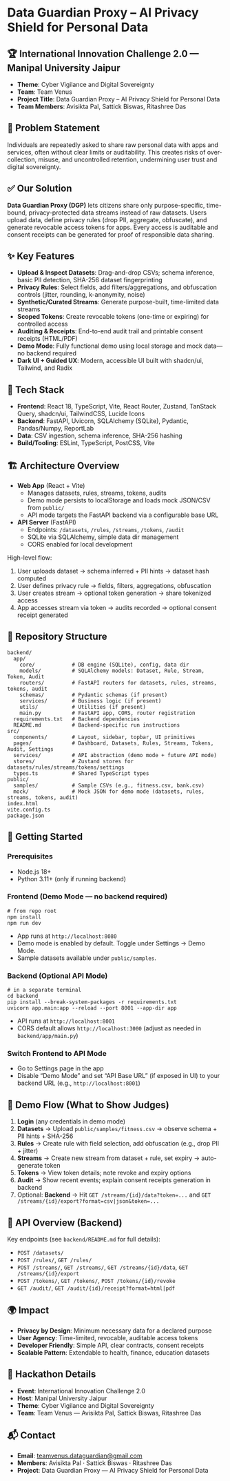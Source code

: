# Data Guardian Proxy – AI Privacy Shield for Personal Data


## 🏆 International Innovation Challenge 2.0 — Manipal University Jaipur
- **Theme**: Cyber Vigilance and Digital Sovereignty
- **Team**: Team Venus
- **Project Title**: Data Guardian Proxy – AI Privacy Shield for Personal Data
- **Team Members**: Avisikta Pal, Sattick Biswas, Ritashree Das


## 🔐 Problem Statement
Individuals are repeatedly asked to share raw personal data with apps and services, often without clear limits or auditability. This creates risks of over-collection, misuse, and uncontrolled retention, undermining user trust and digital sovereignty.


## ✅ Our Solution
**Data Guardian Proxy (DGP)** lets citizens share only purpose-specific, time-bound, privacy-protected data streams instead of raw datasets. Users upload data, define privacy rules (drop PII, aggregate, obfuscate), and generate revocable access tokens for apps. Every access is auditable and consent receipts can be generated for proof of responsible data sharing.


## ✨ Key Features
- **Upload & Inspect Datasets**: Drag-and-drop CSVs; schema inference, basic PII detection, SHA-256 dataset fingerprinting
- **Privacy Rules**: Select fields, add filters/aggregations, and obfuscation controls (jitter, rounding, k-anonymity, noise)
- **Synthetic/Curated Streams**: Generate purpose-built, time-limited data streams
- **Scoped Tokens**: Create revocable tokens (one-time or expiring) for controlled access
- **Auditing & Receipts**: End-to-end audit trail and printable consent receipts (HTML/PDF)
- **Demo Mode**: Fully functional demo using local storage and mock data—no backend required
- **Dark UI + Guided UX**: Modern, accessible UI built with shadcn/ui, Tailwind, and Radix


## 🧰 Tech Stack
- **Frontend**: React 18, TypeScript, Vite, React Router, Zustand, TanStack Query, shadcn/ui, TailwindCSS, Lucide Icons
- **Backend**: FastAPI, Uvicorn, SQLAlchemy (SQLite), Pydantic, Pandas/Numpy, ReportLab
- **Data**: CSV ingestion, schema inference, SHA-256 hashing
- **Build/Tooling**: ESLint, TypeScript, PostCSS, Vite


## 🏗️ Architecture Overview
- **Web App** (React + Vite)
  - Manages datasets, rules, streams, tokens, audits
  - Demo mode persists to localStorage and loads mock JSON/CSV from `public/`
  - API mode targets the FastAPI backend via a configurable base URL
- **API Server** (FastAPI)
  - Endpoints: `/datasets`, `/rules`, `/streams`, `/tokens`, `/audit`
  - SQLite via SQLAlchemy, simple data dir management
  - CORS enabled for local development

High-level flow:
1) User uploads dataset → schema inferred + PII hints → dataset hash computed
2) User defines privacy rule → fields, filters, aggregations, obfuscation
3) User creates stream → optional token generation → share tokenized access
4) App accesses stream via token → audits recorded → optional consent receipt generated


## 📂 Repository Structure
```
backend/
  app/
    core/            # DB engine (SQLite), config, data dir
    models/          # SQLAlchemy models: Dataset, Rule, Stream, Token, Audit
    routers/         # FastAPI routers for datasets, rules, streams, tokens, audit
    schemas/         # Pydantic schemas (if present)
    services/        # Business logic (if present)
    utils/           # Utilities (if present)
    main.py          # FastAPI app, CORS, router registration
  requirements.txt   # Backend dependencies
  README.md          # Backend-specific run instructions
src/
  components/        # Layout, sidebar, topbar, UI primitives
  pages/             # Dashboard, Datasets, Rules, Streams, Tokens, Audit, Settings
  services/          # API abstraction (demo mode + future API mode)
  stores/            # Zustand stores for datasets/rules/streams/tokens/settings
  types.ts           # Shared TypeScript types
public/
  samples/           # Sample CSVs (e.g., fitness.csv, bank.csv)
  mock/              # Mock JSON for demo mode (datasets, rules, streams, tokens, audit)
index.html
vite.config.ts
package.json
```


## 🚀 Getting Started

### Prerequisites
- Node.js 18+
- Python 3.11+ (only if running backend)

### Frontend (Demo Mode — no backend required)
```
# from repo root
npm install
npm run dev
```
- App runs at `http://localhost:8080`
- Demo mode is enabled by default. Toggle under Settings → Demo Mode.
- Sample datasets available under `public/samples`.

### Backend (Optional API Mode)
```
# in a separate terminal
cd backend
pip install --break-system-packages -r requirements.txt
uvicorn app.main:app --reload --port 8001 --app-dir app
```
- API runs at `http://localhost:8001`
- CORS default allows `http://localhost:3000` (adjust as needed in `backend/app/main.py`)

### Switch Frontend to API Mode
- Go to Settings page in the app
- Disable “Demo Mode” and set “API Base URL” (if exposed in UI) to your backend URL (e.g., `http://localhost:8001`)


## 🧪 Demo Flow (What to Show Judges)
1. **Login** (any credentials in demo mode)
2. **Datasets** → Upload `public/samples/fitness.csv` → observe schema + PII hints + SHA-256
3. **Rules** → Create rule with field selection, add obfuscation (e.g., drop PII + jitter)
4. **Streams** → Create new stream from dataset + rule, set expiry → auto-generate token
5. **Tokens** → View token details; note revoke and expiry options
6. **Audit** → Show recent events; explain consent receipts generation in backend
7. Optional: **Backend** → Hit `GET /streams/{id}/data?token=...` and `GET /streams/{id}/export?format=csv|json&token=...`


## 📡 API Overview (Backend)
Key endpoints (see `backend/README.md` for full details):
- `POST /datasets/`
- `POST /rules/`, `GET /rules/`
- `POST /streams/`, `GET /streams/`, `GET /streams/{id}/data`, `GET /streams/{id}/export`
- `POST /tokens/`, `GET /tokens/`, `POST /tokens/{id}/revoke`
- `GET /audit/`, `GET /audit/{id}/receipt?format=html|pdf`


## 🌍 Impact
- **Privacy by Design**: Minimum necessary data for a declared purpose
- **User Agency**: Time-limited, revocable, auditable access tokens
- **Developer Friendly**: Simple API, clear contracts, consent receipts
- **Scalable Pattern**: Extendable to health, finance, education datasets


## 📝 Hackathon Details
- **Event**: International Innovation Challenge 2.0
- **Host**: Manipal University Jaipur
- **Theme**: Cyber Vigilance and Digital Sovereignty
- **Team**: Team Venus — Avisikta Pal, Sattick Biswas, Ritashree Das


## 📬 Contact
- **Email**: teamvenus.dataguardian@gmail.com
- **Members**: Avisikta Pal · Sattick Biswas · Ritashree Das
- **Project**: Data Guardian Proxy — AI Privacy Shield for Personal Data